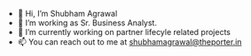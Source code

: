 - 👋 Hi, I’m Shubham Agrawal
- 👀 I’m working as Sr. Business Analyst.
- 🌱 I’m currently working on partner lifecyle related projects
- 📫 You can reach out to me at shubhamagrawal@theporter.in

<!---
PorterShubhamA/PorterShubhamA is a ✨ special ✨ repository because its `README.md` (this file) appears on your GitHub profile.
You can click the Preview link to take a look at your changes.
--->
